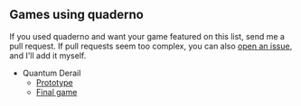 ## Games using quaderno

If you used quaderno and want your game featured on this list, send me a pull request. If pull requests seem too complex, you can also [open an issue](https://github.com/rubenlg/quaderno/issues/new), and I'll add it myself.

* Quantum Derail
   * [Prototype](https://rubenlg.github.io/quaderno/examples/quantum_derail/)
   * [Final game](https://el-ryu.itch.io/quantumderail)
